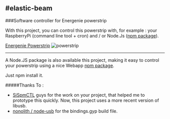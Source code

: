 #elastic-beam
---------------------

###Software controller for Energenie powerstrip


With this project, you can control this powerstrip with, for example : your RaspberryPi (command line tool + cron) and / or Node.Js ([npm package](https://www.npmjs.com/package/elastic-beam)).

[Energenie Powerstrip](http://www.energenie.com/item.aspx?id=7415)
![powerstrip](http://netwerkproducten.com/content/spanningssloffen/EG-PMS-LAN.jpg)

--------------

A Node.JS package is also available this project, making it easy to control your powerstrip using a nice Webapp [npm package](https://www.npmjs.com/package/elastic-beam).

Just npm install it.



#####Thanks To :
- [SiSpmCTL](http://sispmctl.sourceforge.net/) guys for the work on your project, that helped me to prototype this quickly. Now, this project uses a more recent version of libusb.
- [nonolith / node-usb](https://github.com/nonolith/node-usb) for the bindings.gyp build file.
